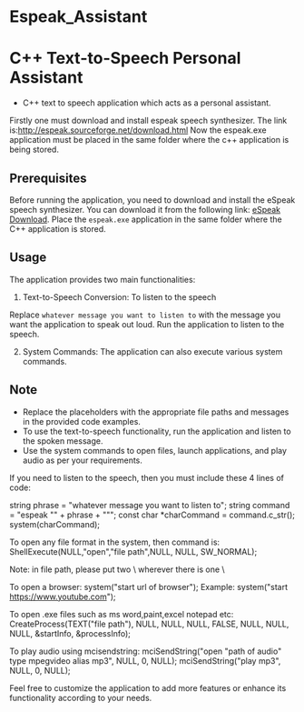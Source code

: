 # Espeak_Assistant
# C++ Text-to-Speech Personal Assistant

- C++ text to speech application which acts as a personal assistant.

Firstly one must download and install espeak speech synthesizer. The link is:http://espeak.sourceforge.net/download.html Now the espeak.exe application must be placed in the same folder where the c++ application is being stored.

## Prerequisites

Before running the application, you need to download and install the eSpeak speech synthesizer. You can download it from the following link: [eSpeak Download](http://espeak.sourceforge.net/download.html). Place the `espeak.exe` application in the same folder where the C++ application is stored.

## Usage

The application provides two main functionalities:

1. Text-to-Speech Conversion: To listen to the speech

Replace `whatever message you want to listen to` with the message you want the application to speak out loud. Run the application to listen to the speech.

2. System Commands: The application can also execute various system commands.


## Note

- Replace the placeholders with the appropriate file paths and messages in the provided code examples.
- To use the text-to-speech functionality, run the application and listen to the spoken message.
- Use the system commands to open files, launch applications, and play audio as per your requirements.

If you need to listen to the speech, then you must include these 4 lines of code:

string phrase = "whatever message you want to listen to"; string command = "espeak "" + phrase + """; const char *charCommand = command.c_str(); system(charCommand);

To open any file format in the system, then command is: ShellExecute(NULL,"open","file path",NULL, NULL, SW_NORMAL);

Note: in file path, please put two \ wherever there is one \

To open a browser: system("start url of browser"); Example: system("start https://www.youtube.com");

To open .exe files such as ms word,paint,excel notepad etc: CreateProcess(TEXT("file path"), NULL, NULL, NULL, FALSE, NULL, NULL, NULL, &startInfo, &processInfo);

To play audio using mcisendstring: mciSendString("open "path of audio" type mpegvideo alias mp3", NULL, 0, NULL); mciSendString("play mp3", NULL, 0, NULL);

Feel free to customize the application to add more features or enhance its functionality according to your needs.


